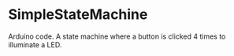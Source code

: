 # SimpleStateMachine
Arduino code. A state machine where a button is clicked 4 times to illuminate a LED.
